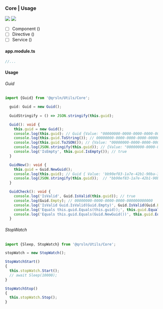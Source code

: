 ### Core | Usage

[![](https://img.shields.io/badge/Main-readme-white)](../readme.md)
[![](https://img.shields.io/badge/readme-white)](readme.md)

- [ ] Component ()
- [ ] Directive ()
- [ ] Service ()

#### app.module.ts

```typescript
//...
```  

#### Usage

###### Guid

```typescript 
import {Guid} from '@qrsln/Utils/Core';

  guid: Guid = new Guid();
 
  GuidStringify = () => JSON.stringify(this.guid);

  Guid(): void {
    this.guid = new Guid();
    console.log(this.guid); // Guid {Value: "00000000-0000-0000-0000-000000000000"}
    console.log(this.guid.ToString()); // 00000000-0000-0000-0000-000000000000
    console.log(this.guid.ToJSON()); // {Value: "00000000-0000-0000-0000-000000000000"}
    console.log(JSON.stringify(this.guid)); // {Value: "00000000-0000-0000-0000-000000000000"}
    console.log('IsEmpty', this.guid.IsEmpty()); // true
  }

  GuidNew(): void {
    this.guid = Guid.NewGuid();
    console.log(this.guid); // Guid { Value: 'bb90ef83-1a7e-42b1-90ba-39cdebb6366c' }
    console.log(JSON.stringify(this.guid));  // "bb90ef83-1a7e-42b1-90ba-39cdebb6366c"
  }

  GuidCheck(): void {
    console.log('IsValid', Guid.IsValid(this.guid)); // true
    console.log(Guid.Empty); // 00000000-0000-0000-0000-000000000000
    console.log('IsValid Guid.IsValid(Guid.Empty)', Guid.IsValid(Guid.Empty)); // false
    console.log('Equals this.guid.Equals(this.guid));', this.guid.Equals(this.guid)); // true
    console.log('Equals this.guid.Equals(Guid.NewGuid())', this.guid.Equals(Guid.NewGuid())); // false
  }

```

###### StopWatch

```typescript
import {Sleep, StopWatch} from '@qrsln/Utils/Core';

stopWatch = new StopWatch();

StopWatchStart()
{
  this.stopWatch.Start();
  // await Sleep(10000);
}

StopWatchStop()
{
  this.stopWatch.Stop();
}
```
